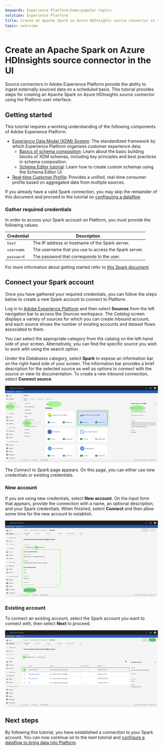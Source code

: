 ```yaml
---
keywords: Experience Platform;home;popular topics
solution: Experience Platform
title: Create an Apache Spark on Azure HDInsights source connector in the UI
topic: overview
---
```


# Create an Apache Spark on Azure HDInsights source connector in the UI

Source connectors in Adobe Experience Platform provide the ability to ingest externally sourced data on a scheduled basis. This tutorial provides steps for creating an Apache Spark on Azure HDInsights source connector using the Platform user interface.

## Getting started

This tutorial requires a working understanding of the following components of Adobe Experience Platform:

*   [Experience Data Model (XDM) System](../../../../../xdm/home.md): The standardized framework by which Experience Platform organizes customer experience data.
    *   [Basics of schema composition](../../../../../xdm/schema/composition.md): Learn about the basic building blocks of XDM schemas, including key principles and best practices in schema composition.
    *   [Schema Editor tutorial](../../../../../xdm/tutorials/create-schema-ui.md): Learn how to create custom schemas using the Schema Editor UI.
*   [Real-time Customer Profile](../../../../../profile/home.md): Provides a unified, real-time consumer profile based on aggregated data from multiple sources.

If you already have a valid Spark connection, you may skip the remainder of this document and proceed to the tutorial on [configuring a dataflow](../../dataflow/databases.md)

### Gather required credentials

In order to access your Spark account on Platform, you must provide the following values:

| Credential | Description |
| ---------- | ----------- |
| `host` | The IP address or hostname of the Spark server. |
| `username` | The username that you use to access the Spark server. |
| `password` | The password that corresponds to the user. |

For more information about getting started refer to [this Spark document](https://docs.microsoft.com/en-us/azure/hdinsight/spark/apache-spark-overview).

## Connect your Spark account

Once you have gathered your required credentials, you can follow the steps below to create a new Spark account to connect to Platform.

Log in to <a href="https://platform.adobe.com" target="_blank">Adobe Experience Platform</a> and then select **Sources** from the left navigation bar to access the *Sources* workspace. The *Catalog* screen displays a variety of sources for which you can create inbound account, and each source shows the number of existing accounts and dataset flows associated to them.

You can select the appropriate category from the catalog on the left-hand side of your screen. Alternatively, you can find the specific source you wish to work with using the search option.

Under the *Databases* category, select **Spark** to expose an information bar on the right-hand side of your screen. The information bar provides a brief description for the selected source as well as options to connect with the source or view its documentation. To create a new inbound connection, select **Connect source**.

![catalog](../../../../images/tutorials/create/spark/catalog.png)

The *Connect to Spark* page appears. On this page, you can either use new credentials or existing credentials.

### New account

If you are using new credentials, select **New account**. On the input form that appears, provide the connection with a name, an optional description, and your Spark credentials. When finished, select **Connect** and then allow some time for the new account to establish.

![new](../../../../images/tutorials/create/spark/new.png)

### Existing account

To connect an existing account, select the Spark account you want to connect with, then select **Next** to proceed.

![existing](../../../../images/tutorials/create/spark/existing.png)

## Next steps

By following this tutorial, you have established a connection to your Spark account. You can now continue on to the next tutorial and [configure a dataflow to bring data into Platform](../../dataflow/databases.md).